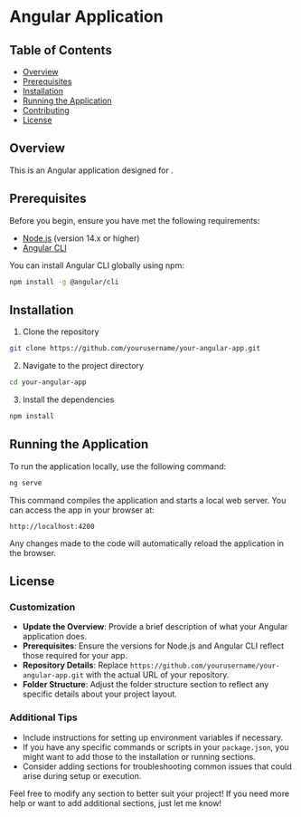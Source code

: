 # Angular Application  

## Table of Contents  
- [Overview](#overview)  
- [Prerequisites](#prerequisites)  
- [Installation](#installation)  
- [Running the Application](#running-the-application)   
- [Contributing](#contributing)  
- [License](#license)  

## Overview  
This is an Angular application designed for .   

## Prerequisites  
Before you begin, ensure you have met the following requirements:  
- [Node.js](https://nodejs.org/en/download/) (version 14.x or higher)  
- [Angular CLI](https://angular.io/cli)  

You can install Angular CLI globally using npm:  

```bash  
npm install -g @angular/cli 
``` 

## Installation

1. Clone the repository

```bash
git clone https://github.com/yourusername/your-angular-app.git  
```
2. Navigate to the project directory

```bash
cd your-angular-app  
```
3. Install the dependencies

```bash
npm install  
```

## Running the Application

To run the application locally, use the following command:

```bash
ng serve  
```
This command compiles the application and starts a local web server. You can access the app in your browser at:

```arduino
http://localhost:4200  
```
Any changes made to the code will automatically reload the application in the browser.

## License

### Customization  
- **Update the Overview**: Provide a brief description of what your Angular application does.  
- **Prerequisites**: Ensure the versions for Node.js and Angular CLI reflect those required for your app.  
- **Repository Details**: Replace `https://github.com/yourusername/your-angular-app.git` with the actual URL of your repository.  
- **Folder Structure**: Adjust the folder structure section to reflect any specific details about your project layout.  

### Additional Tips  
- Include instructions for setting up environment variables if necessary.  
- If you have any specific commands or scripts in your `package.json`, you might want to add those to the installation or running sections.  
- Consider adding sections for troubleshooting common issues that could arise during setup or execution.  

Feel free to modify any section to better suit your project! If you need more help or want to add additional sections, just let me know!